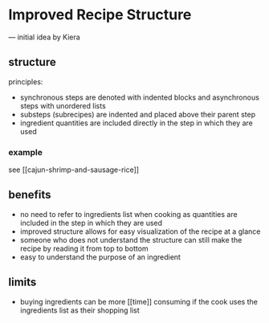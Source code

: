 # Improved Recipe Structure

&mdash; initial idea by Kiera

## structure

principles:

- synchronous steps are denoted with indented blocks and asynchronous steps with unordered lists
- substeps (subrecipes) are indented and placed above their parent step
- ingredient quantities are included directly in the step in which they are used

### example

see [[cajun-shrimp-and-sausage-rice]]

## benefits

- no need to refer to ingredients list when cooking as quantities are included in the step in which they are used
- improved structure allows for easy visualization of the recipe at a glance
- someone who does not understand the structure can still make the recipe by reading it from top to bottom
- easy to understand the purpose of an ingredient

## limits

- buying ingredients can be more [[time]] consuming if the cook uses the ingredients list as their shopping list

